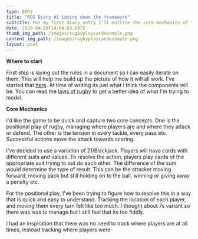 ```yaml
---
type: BDD1
title: "RCG Diary #1 Laying down the framework"
subtitle: For my first diary entry I'll outline the core mechanics of the game.
date: 2020-04-29T14:04:03.607Z
thumb_img_path: /images/rugbyplaycardexample.png
content_img_path: /images/rugbyplaycardexample.png
layout: post
---
```

**Where to start**

First step is laying out the rules in a document so I can easily iterate on them. This will help me build up the picture of how it will all work. I've started that [here](https://github.com/aidan-duggan/RugbyCardGame/blob/master/rules.md). At time of writing its just what I think the components will be. You can read the [laws of rugby](https://en.wikipedia.org/wiki/Rugby_union#Laws) to get a better idea of what I'm trying to model.

**Core Mechanics**

I'd like the game to be quick and capture two core concepts. One is the positional play of rugby, managing where players are and where they attack or defend. The other is the tension in every tackle, every pass etc. Successful actions move the attack towards scoring.

I've decided to use a variation of 21/Blackjack. Players will have cards with different suits and values. To resolve the action, players play cards of the appropriate suit trying to out do each other. The difference of the sum would determine the type of result. This can be the attacker moving forward, moving back but still holding on to the ball, winning or giving away a penalty etc.

For the positional play, I've been trying to figure how to resolve this in a way that is quick and easy to understand. Tracking the location of each player, and moving them every turn felt like too much. I thought about 7s variant so there was less to manage but I still feel that its too fiddly.

I had an inspiration that there was no need to track where players are at all times, instead tracking where players were